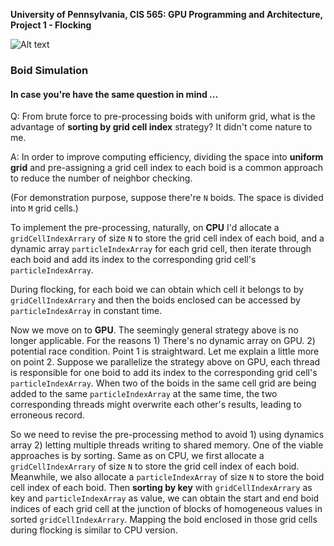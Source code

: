 **University of Pennsylvania, CIS 565: GPU Programming and Architecture,
Project 1 - Flocking**

![Alt text](<images/Peek 2024-02-02 18-45.gif>)

### Boid Simulation 

#### In case you're have the same question in mind ...
Q:  From brute force to pre-processing boids with uniform grid, what is the advantage of **sorting by grid cell index** strategy? It didn't come nature to me. 

A:  In order to improve computing efficiency, dividing the space into **uniform grid** and pre-assigning a grid cell index to each boid is a common approach to reduce the number of neighbor checking. 

(For demonstration purpose, suppose there're `N` boids. The space is divided into `M` grid cells.)

To implement the pre-processing, naturally, on **CPU** I'd allocate a  `gridCellIndexArrary` of size `N` to store the grid cell index of each boid, and a dynamic array `particleIndexArray` for each grid cell, then iterate through each boid and add its index to the corresponding grid cell's `particleIndexArray`. 

During flocking, for each boid we can obtain which cell it belongs to by `gridCellIndexArrary` and then the boids enclosed can be accessed by `particleIndexArray` in constant time.

Now we move on to **GPU**. The seemingly general strategy above is no longer applicable. For the reasons 1) There's no dynamic array on GPU. 2) potential race condition. Point 1 is straightward. Let me explain a little more on point 2. Suppose we parallelize the strategy above on GPU, each thread is responsible for one boid to add its index to the corresponding grid cell's `particleIndexArray`. When two of the boids in the same cell grid are being added to the same `particleIndexArray` at the same time, the two corresponding threads might overwrite each other's results, leading to erroneous record. 

So we need to revise the pre-processing method to avoid 1) using dynamics array 2) letting multiple threads writing to shared memory. One of the viable approaches is by sorting. Same as on CPU, we first allocate a  `gridCellIndexArrary` of size `N` to store the grid cell index of each boid. Meanwhile, we also allocate a `particleIndexArray` of size `N` to store the boid cell index of each boid. Then **sorting by key** with `gridCellIndexArrary` as key and `particleIndexArray` as value, we can obtain the start and end boid indices of each grid cell at the junction of blocks of homogeneous values in sorted `gridCellIndexArrary`. Mapping the boid enclosed in those grid cells during flocking is similar to CPU version. 





